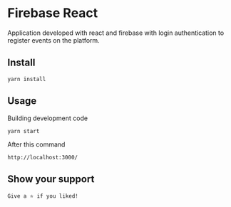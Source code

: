 # Firebase React

Application developed with react and firebase with login authentication to register events on the platform.

## Install

`
  yarn install
`

## Usage 

Building development code

`
  yarn start
`

After this command

`
  http://localhost:3000/
`


## Show your support

`
  Give a ⭐️ if you liked!
`

